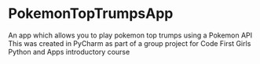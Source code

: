 # PokemonTopTrumpsApp
An app which allows you to play pokemon top trumps using a Pokemon API
This was created in PyCharm as part of a group project for Code First Girls Python and Apps introductory course

